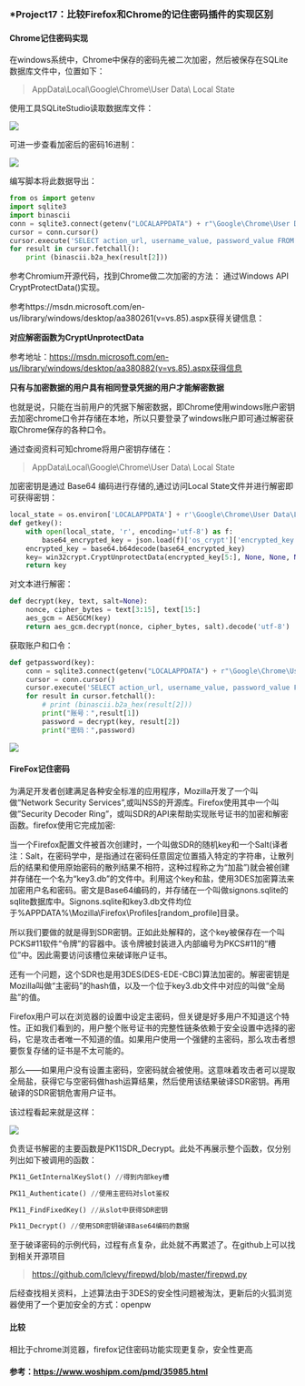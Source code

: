 ### *Project17：比较Firefox和Chrome的记住密码插件的实现区别

####  Chrome记住密码实现

在windows系统中，Chrome中保存的密码先被二次加密，然后被保存在SQLite数据库文件中，位置如下：
> AppData\Local\Google\Chrome\User Data\ Local State

使用工具SQLiteStudio读取数据库文件：

![](https://img1.imgtp.com/2023/07/13/sKf7doz2.png)

可进一步查看加密后的密码16进制：

![](https://img1.imgtp.com/2023/07/13/QRDK7YD0.png)

编写脚本将此数据导出：

```python
from os import getenv
import sqlite3
import binascii
conn = sqlite3.connect(getenv("LOCALAPPDATA") + r"\Google\Chrome\User Data\Default\Login Data")
cursor = conn.cursor()
cursor.execute('SELECT action_url, username_value, password_value FROM logins')
for result in cursor.fetchall():
    print (binascii.b2a_hex(result[2]))
```



参考Chromium开源代码，找到Chrome做二次加密的方法： 通过Windows API CryptProtectData()实现。

参考https://msdn.microsoft.com/en-us/library/windows/desktop/aa380261(v=vs.85).aspx获得关键信息：

**对应解密函数为CryptUnprotectData**

参考地址：https://msdn.microsoft.com/en-us/library/windows/desktop/aa380882(v=vs.85).aspx获得信息

**只有与加密数据的用户具有相同登录凭据的用户才能解密数据**

也就是说，只能在当前用户的凭据下解密数据，即Chrome使用windows账户密钥去加密chrome口令并存储在本地，所以只要登录了windows账户即可通过解密获取Chrome保存的各种口令。

通过查阅资料可知chrome将用户密钥存储在：

> AppData\Local\Google\Chrome\User Data\ Local State

加密密钥是通过 Base64 编码进行存储的,通过访问Local State文件并进行解密即可获得密钥：

```python
local_state = os.environ['LOCALAPPDATA'] + r'\Google\Chrome\User Data\Local State'
def getkey():
    with open(local_state, 'r', encoding='utf-8') as f:
        base64_encrypted_key = json.load(f)['os_crypt']['encrypted_key']
    encrypted_key = base64.b64decode(base64_encrypted_key)
    key= win32crypt.CryptUnprotectData(encrypted_key[5:], None, None, None, 0)[1]
    return key
```

对文本进行解密：

```python
def decrypt(key, text, salt=None):
    nonce, cipher_bytes = text[3:15], text[15:]
    aes_gcm = AESGCM(key)
    return aes_gcm.decrypt(nonce, cipher_bytes, salt).decode('utf-8')
```

获取账户和口令：

```python
def getpassword(key):
    conn = sqlite3.connect(getenv("LOCALAPPDATA") + r"\Google\Chrome\User Data\Default\Login Data")
    cursor = conn.cursor()
    cursor.execute('SELECT action_url, username_value, password_value FROM logins')
    for result in cursor.fetchall():
        # print (binascii.b2a_hex(result[2]))
        print("账号：",result[1])
        password = decrypt(key, result[2])
        print("密码：",password)
```

![](https://img1.imgtp.com/2023/07/13/q12B9pRc.png)

#### FireFox记住密码

为满足开发者创建满足各种安全标准的应用程序，Mozilla开发了一个叫做“Network Security Services”,或叫NSS的开源库。Firefox使用其中一个叫做”Security Decoder Ring”，或叫SDR的API来帮助实现账号证书的加密和解密函数。firefox使用它完成加密:

当一个Firefox配置文件被首次创建时，一个叫做SDR的随机key和一个Salt(译者注：Salt，在密码学中，是指通过在密码任意固定位置插入特定的字符串，让散列后的结果和使用原始密码的散列结果不相符，这种过程称之为“加盐”)就会被创建并存储在一个名为“key3.db”的文件中。利用这个key和盐，使用3DES加密算法来加密用户名和密码。密文是Base64编码的，并存储在一个叫做signons.sqlite的sqlite数据库中。Signons.sqlite和key3.db文件均位于%APPDATA%\Mozilla\Firefox\Profiles\[random_profile]目录。

所以我们要做的就是得到SDR密钥。正如此处解释的，这个key被保存在一个叫PCKS#11软件“令牌”的容器中。该令牌被封装进入内部编号为PKCS#11的“槽位”中。因此需要访问该槽位来破译账户证书。

还有一个问题，这个SDR也是用3DES(DES-EDE-CBC)算法加密的。解密密钥是Mozilla叫做“主密码”的hash值，以及一个位于key3.db文件中对应的叫做“全局盐”的值。

Firefox用户可以在浏览器的设置中设定主密码，但关键是好多用户不知道这个特性。正如我们看到的，用户整个账号证书的完整性链条依赖于安全设置中选择的密码，它是攻击者唯一不知道的值。如果用户使用一个强健的主密码，那么攻击者想要恢复存储的证书是不太可能的。

那么——如果用户没有设置主密码，空密码就会被使用。这意味着攻击者可以提取全局盐，获得它与空密码做hash运算结果，然后使用该结果破译SDR密钥。再用破译的SDR密钥危害用户证书。

该过程看起来就是这样：

![](https://image.woshipm.com/wp-files/2013/07/2f5442265b1f3d8c4ef0a71f1c51d9c1.jpg)

负责证书解密的主要函数是PK11SDR_Decrypt。此处不再展示整个函数，仅分别列出如下被调用的函数：

```python
PK11_GetInternalKeySlot() //得到内部key槽

PK11_Authenticate() //使用主密码对slot鉴权

PK11_FindFixedKey() //从slot中获得SDR密钥

Pk11_Decrypt() //使用SDR密钥破译Base64编码的数据
```

至于破译密码的示例代码，过程有点复杂，此处就不再累述了。在github上可以找到相关开源项目

> https://github.com/lclevy/firepwd/blob/master/firepwd.py

后经查找相关资料，上述算法由于3DES的安全性问题被淘汰，更新后的火狐浏览器使用了一个更加安全的方式：openpw
#### 比较

相比于chrome浏览器，firefox记住密码功能实现更复杂，安全性更高

#### 参考：https://www.woshipm.com/pmd/35985.html
